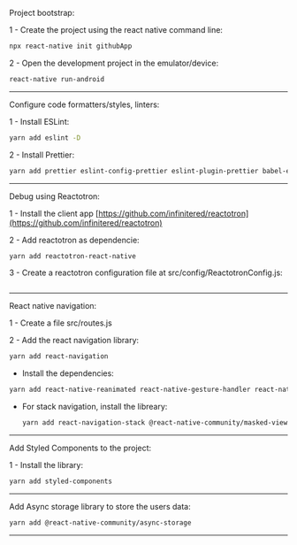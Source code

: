 Project bootstrap:

1 - Create the project using the react native command line:

```sh
npx react-native init githubApp
```

2 - Open the development project in the emulator/device:

```sh
react-native run-android
```

---

Configure code formatters/styles, linters:

1 - Install ESLint:

```sh
yarn add eslint -D
```

2 - Install Prettier:

```sh
yarn add prettier eslint-config-prettier eslint-plugin-prettier babel-eslint -D
```

---

Debug using Reactotron:

1 - Install the client app [https://github.com/infinitered/reactotron](https://github.com/infinitered/reactotron)

2 - Add reactotron as dependencie:

```sh
yarn add reactotron-react-native
```

3 - Create a reactotron configuration file at src/config/ReactotronConfig.js:

```js
```

---

React native navigation:

1 - Create a file src/routes.js

2 - Add the react navigation library:

```sh
yarn add react-navigation
```

- Install the dependencies:

```sh
yarn add react-native-reanimated react-native-gesture-handler react-native-screens react-native-safe-area-context @react-native-community/masked-view
```

- For stack navigation, install the libreary:
  ```sh
  yarn add react-navigation-stack @react-native-community/masked-view
  ```

---

Add Styled Components to the project:

1 - Install the library:

```sh
yarn add styled-components
```

---

Add Async storage library to store the users data:

```sh
yarn add @react-native-community/async-storage
```

---
